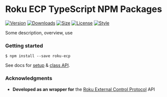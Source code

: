 # Roku ECP TypeScript NPM Packages

[![Version](https://img.shields.io/npm/v/roku-ecp)](https://www.npmjs.com/package/roku-ecp)
[![Downloads](https://img.shields.io/npm/dt/roku-ecp)](https://www.npmjs.com/package/roku-ecp)
[![Size](https://img.shields.io/bundlephobia/minzip/roku-ecp?label=size)](https://bundlephobia.com/result?p=roku-ecp)
[![License](https://img.shields.io/github/license/zakwht/roku?color=089)](./LICENSE)
[![Style](https://img.shields.io/badge/code_style-prettier-ff69b4.svg?style=flat)](https://github.com/prettier/prettier)

Some description, overview, use

### Getting started
```
$ npm install --save roku-ecp
```
See docs for [setup](https://github.com/zakwht/roku/docs/setup.md) & [class API](https://github.com/zakwht/roku/docs/api.md).

### Acknowledgments
* __Developed as an wrapper for__ the [Roku External Control Protocol](https://developer.roku.com/en-ca/docs/developer-program/debugging/external-control-api.md) API